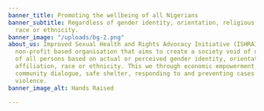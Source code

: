 ```yaml
---
banner_title: Promoting the wellbeing of all Nigerians
banner_subtitle: Regardless of gender identity, orientation, religious affiliation,
  race or ethnicity.
banner_image: "/uploads/bg-2.png"
about_us: Improved Sexual Health and Rights Advocacy Initiative (ISHRAI) is a non-governmental
  non-profit based organisation that aims to create a society void of discrimination
  of all persons based on actual or perceived gender identity, orientation, religious
  affiliation, race or ethnicity. This we through economic empowerment, education,
  community dialogue, safe shelter, responding to and preventing cases of gender-based
  violence.
banner_image_alt: Hands Raised

---
```


